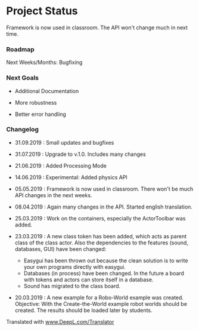 Project Status
==============

Framework is now used in classroom. The API won't change much in next time.

### Roadmap

Next Weeks/Months: Bugfixing

### Next Goals
  
  * Additional Documentation
  
  * More robustness
  
  * Better error handling
  
  
### Changelog

  * 31.09.2019 : Small updates and bugfixes

  * 31.07.2019 : Upgrade to v.1.0. Includes many changes

  * 21.06.2019 : Added Processing Mode
  
  * 14.06.2019 : Experimental: Added physics API

  * 05.05.2019 : Framework is now used in classroom. There won't be much API changes in the next weeks.

  * 08.04.2019 : Again many changes in the API. Started english translation.

  * 25.03.2019 : Work on the containers, especially the ActorToolbar was added.

  * 23.03.2019 : A new class token has been added, which acts as parent class of the class actor.
  Also the dependencies to the features (sound, databases, GUI) have been changed:
    * Easygui has been thrown out because the clean solution is to write your own programs directly with easygui.
    * Databases (in process) have been changed. In the future a board with tokens and actors can store itself in a database.
    * Sound has migrated to the class board.

  * 20.03.2019 : A new example for a Robo-World example was created. 
  Objective: With the Create-the-World example robot worlds should be created. 
  The results should be loaded later by students.
  



Translated with www.DeepL.com/Translator